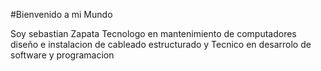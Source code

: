 #Bienvenido a mi Mundo

Soy sebastian Zapata  Tecnologo en mantenimiento de computadores diseño e instalacion de cableado estructurado y Tecnico en desarrolo de software  y programacion

<!--
**szapatlo/szapatlo** is a ✨ _special_ ✨ repository because its `README.md` (this file) appears on your GitHub profile.

Here are some ideas to get you started:

- 🔭 I’m currently working on ...
- 🌱 I’m currently learning ...
- 👯 I’m looking to collaborate on ...
- 🤔 I’m looking for help with ...
- 💬 Ask me about ...
- 📫 How to reach me: ...
- 😄 Pronouns: ...
- ⚡ Fun fact: ...
-->
